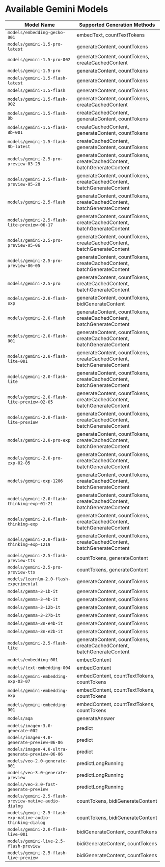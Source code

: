 # Available Gemini Models

| Model Name | Supported Generation Methods |
|------------|----------------------------|
| `models/embedding-gecko-001` | embedText, countTextTokens |
| `models/gemini-1.5-pro-latest` | generateContent, countTokens |
| `models/gemini-1.5-pro-002` | generateContent, countTokens, createCachedContent |
| `models/gemini-1.5-pro` | generateContent, countTokens |
| `models/gemini-1.5-flash-latest` | generateContent, countTokens |
| `models/gemini-1.5-flash` | generateContent, countTokens |
| `models/gemini-1.5-flash-002` | generateContent, countTokens, createCachedContent |
| `models/gemini-1.5-flash-8b` | createCachedContent, generateContent, countTokens |
| `models/gemini-1.5-flash-8b-001` | createCachedContent, generateContent, countTokens |
| `models/gemini-1.5-flash-8b-latest` | createCachedContent, generateContent, countTokens |
| `models/gemini-2.5-pro-preview-03-25` | generateContent, countTokens, createCachedContent, batchGenerateContent |
| `models/gemini-2.5-flash-preview-05-20` | generateContent, countTokens, createCachedContent, batchGenerateContent |
| `models/gemini-2.5-flash` | generateContent, countTokens, createCachedContent, batchGenerateContent |
| `models/gemini-2.5-flash-lite-preview-06-17` | generateContent, countTokens, createCachedContent, batchGenerateContent |
| `models/gemini-2.5-pro-preview-05-06` | generateContent, countTokens, createCachedContent, batchGenerateContent |
| `models/gemini-2.5-pro-preview-06-05` | generateContent, countTokens, createCachedContent, batchGenerateContent |
| `models/gemini-2.5-pro` | generateContent, countTokens, createCachedContent, batchGenerateContent |
| `models/gemini-2.0-flash-exp` | generateContent, countTokens, bidiGenerateContent |
| `models/gemini-2.0-flash` | generateContent, countTokens, createCachedContent, batchGenerateContent |
| `models/gemini-2.0-flash-001` | generateContent, countTokens, createCachedContent, batchGenerateContent |
| `models/gemini-2.0-flash-lite-001` | generateContent, countTokens, createCachedContent, batchGenerateContent |
| `models/gemini-2.0-flash-lite` | generateContent, countTokens, createCachedContent, batchGenerateContent |
| `models/gemini-2.0-flash-lite-preview-02-05` | generateContent, countTokens, createCachedContent, batchGenerateContent |
| `models/gemini-2.0-flash-lite-preview` | generateContent, countTokens, createCachedContent, batchGenerateContent |
| `models/gemini-2.0-pro-exp` | generateContent, countTokens, createCachedContent, batchGenerateContent |
| `models/gemini-2.0-pro-exp-02-05` | generateContent, countTokens, createCachedContent, batchGenerateContent |
| `models/gemini-exp-1206` | generateContent, countTokens, createCachedContent, batchGenerateContent |
| `models/gemini-2.0-flash-thinking-exp-01-21` | generateContent, countTokens, createCachedContent, batchGenerateContent |
| `models/gemini-2.0-flash-thinking-exp` | generateContent, countTokens, createCachedContent, batchGenerateContent |
| `models/gemini-2.0-flash-thinking-exp-1219` | generateContent, countTokens, createCachedContent, batchGenerateContent |
| `models/gemini-2.5-flash-preview-tts` | countTokens, generateContent |
| `models/gemini-2.5-pro-preview-tts` | countTokens, generateContent |
| `models/learnlm-2.0-flash-experimental` | generateContent, countTokens |
| `models/gemma-3-1b-it` | generateContent, countTokens |
| `models/gemma-3-4b-it` | generateContent, countTokens |
| `models/gemma-3-12b-it` | generateContent, countTokens |
| `models/gemma-3-27b-it` | generateContent, countTokens |
| `models/gemma-3n-e4b-it` | generateContent, countTokens |
| `models/gemma-3n-e2b-it` | generateContent, countTokens |
| `models/gemini-2.5-flash-lite` | generateContent, countTokens, createCachedContent, batchGenerateContent |
| `models/embedding-001` | embedContent |
| `models/text-embedding-004` | embedContent |
| `models/gemini-embedding-exp-03-07` | embedContent, countTextTokens, countTokens |
| `models/gemini-embedding-exp` | embedContent, countTextTokens, countTokens |
| `models/gemini-embedding-001` | embedContent, countTextTokens, countTokens |
| `models/aqa` | generateAnswer |
| `models/imagen-3.0-generate-002` | predict |
| `models/imagen-4.0-generate-preview-06-06` | predict |
| `models/imagen-4.0-ultra-generate-preview-06-06` | predict |
| `models/veo-2.0-generate-001` | predictLongRunning |
| `models/veo-3.0-generate-preview` | predictLongRunning |
| `models/veo-3.0-fast-generate-preview` | predictLongRunning |
| `models/gemini-2.5-flash-preview-native-audio-dialog` | countTokens, bidiGenerateContent |
| `models/gemini-2.5-flash-exp-native-audio-thinking-dialog` | countTokens, bidiGenerateContent |
| `models/gemini-2.0-flash-live-001` | bidiGenerateContent, countTokens |
| `models/gemini-live-2.5-flash-preview` | bidiGenerateContent, countTokens |
| `models/gemini-2.5-flash-live-preview` | bidiGenerateContent, countTokens |

